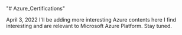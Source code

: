 "# Azure_Certifications" 

April 3, 2022
I'll be adding more interesting Azure contents here I find interesting and are relevant to Microsoft Azure Platform.  Stay tuned.
